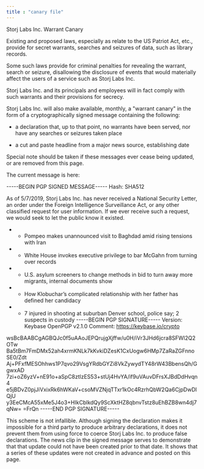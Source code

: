 ```yaml
---
title : "canary file"
---
```


Storj Labs Inc. Warrant Canary

Existing and proposed laws, especially as relate to the US Patriot Act, etc., provide for secret warrants,
searches and seizures of data, such as library records.

Some such laws provide for criminal penalties for revealing the warrant, search or seizure, disallowing the
disclosure of events that would materially affect the users of a service such as Storj Labs Inc.

Storj Labs Inc. and its principals and employees will in fact comply with such warrants and their provisions
for secrecy.

Storj Labs Inc. will also make available, monthly, a "warrant canary" in the form of a cryptographically signed
message containing the following:

- a declaration that, up to that point, no warrants have been served, nor have any searches or seizures
  taken place

- a cut and paste headline from a major news source, establishing date

Special note should be taken if these messages ever cease being updated, or are removed from this page.

The current message is here:

-----BEGIN PGP SIGNED MESSAGE-----
Hash: SHA512

As of 5/7/2019, Storj Labs Inc. has never received a National Security Letter, an order under the Foreign Intelligence
 Surveillance Act, or any other classified request for user information. If we ever receive such a request, we would
 seek to let the public know it existed.

- - Pompeo makes unannounced visit to Baghdad amid rising tensions with Iran
- - White House invokes executive privilege to bar McGahn from turning over records
- - U.S. asylum screeners to change methods in bid to turn away more migrants, internal documents show
- - How Klobuchar’s complicated relationship with her father has defined her candidacy
- - 7 injured in shooting at suburban Denver school, police say; 2 suspects in custody
-----BEGIN PGP SIGNATURE-----
Version: Keybase OpenPGP v2.1.0
Comment: https://keybase.io/crypto

wsBcBAABCgAGBQJc0f5uAAoJEPQrujgXjffw/u0H/iVr3JHd6jcra8SFWl2Q2OTw
Ba5tBm7FmDMx52ah4xrmKNLk7kKvkiDZesK1CxUogw6HMp7ZaRaZGFnnoSE0/Zdt
Aj+PFxfMESOhhws1P7qvo29VsgYRdbGYZi8VkZywydTY48rW43BbensQh/GgwxAD
7zi+oZ6yzV+nE91o+aSpC8ztlzES53+stUj4HvYA/if9uVAuvDFrsXJBdDdHvqn4
e5jBDvZ0pjJiVxixRk6hWKaV+csoMVZNjqTTxr1kOc4RzrhQbW2Qa6CjpDwDlQjU
y3EeCMcA55xMe5J4o3+HIkCblkdQy9ScXktHZ8qbnvTstz8uEhBZB8wn4dj7qNw=
=FrQn
-----END PGP SIGNATURE-----

This scheme is not infallible.  Although signing the declaration makes it impossible for a third party to produce
arbitrary declarations, it does not prevent them from using force to coerce Storj Labs Inc. to produce false
declarations. The news clip in the signed message serves to demonstrate that that update could not have been
created prior to that date.  It shows that a series of these updates were not created in advance and posted
on this page.
